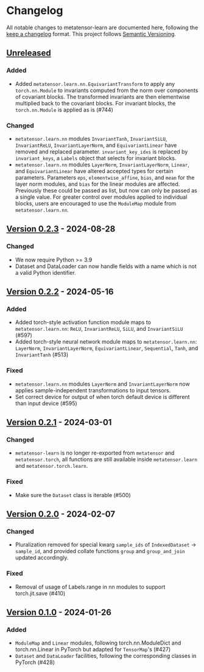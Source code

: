 # Changelog

All notable changes to metatensor-learn are documented here, following the
[keep a changelog](https://keepachangelog.com/en/1.1.0/) format. This project
follows [Semantic Versioning](https://semver.org/spec/v2.0.0.html).

## [Unreleased](https://github.com/metatensor/metatensor/)

### Added

- Added `metatensor.learn.nn.EquivariantTransform` to apply any 
  `torch.nn.Module` to invariants computed from the norm over components of covariant 
  blocks. The transformed invariants are then elementwise multiplied back to the 
  covariant blocks. For invariant blocks, the `torch.nn.Module` is applied as is (#744)

<!-- Possible sections

### Added

### Fixed

### Changed

### Removed
-->

### Changed

- `metatensor.learn.nn` modules `InvariantTanh`, `InvariantSiLU`, `InvariantReLU`,
  `InvariantLayerNorm`, and `EquivariantLinear` have removed and replaced parameter.
  `invariant_key_idxs` is replaced by `invariant_keys`, a `Labels` object that selects
  for invariant blocks.
- `metatensor.learn.nn` modules `LayerNorm`, `InvariantLayerNorm`, `Linear`, and
  `EquivariantLinear` have altered accepted types for certain parameters. Parameters
  `eps`, `elementwise_affine`, `bias`, and `mean` for the layer norm modules, and `bias`
   for the linear modules are affected. Previously these could be passed as list, but
   now can only be passed as a single value. For greater control over modules applied to
   individual blocks, users are encouraged to use the `ModuleMap` module from
   `metatensor.learn.nn`.

## [Version 0.2.3](https://github.com/metatensor/metatensor/releases/tag/metatensor-learn-v0.2.3) - 2024-08-28

### Changed

- We now require Python >= 3.9
- Dataset and DataLoader can now handle fields with a name which is not a valid
  Python identifier.

## [Version 0.2.2](https://github.com/metatensor/metatensor/releases/tag/metatensor-learn-v0.2.2) - 2024-05-16

### Added

- Added torch-style activation function module maps to `metatensor.learn.nn`: `ReLU`,
  `InvariantReLU`, `SiLU`, and `InvariantSiLU` (#597)
- Added torch-style neural network module maps to `metatensor.learn.nn`:
  `LayerNorm`, `InvariantLayerNorm`, `EquivariantLinear`, `Sequential`, `Tanh`,
  and `InvariantTanh` (#513)

### Fixed

- `metatensor.learn.nn` modules `LayerNorm` and `InvariantLayerNorm` now applies
  sample-independent transformations to input tensors.
- Set correct device for output of when torch default device is different than input device (#595)

## [Version 0.2.1](https://github.com/metatensor/metatensor/releases/tag/metatensor-learn-v0.2.1) - 2024-03-01

### Changed

- `metatensor-learn` is no longer re-exported from `metatensor` and
  `metatensor.torch`, all functions are still available inside
  `metatensor.learn` and `metatensor.torch.learn`.

### Fixed

- Make sure the `Dataset` class is iterable (#500)

## [Version 0.2.0](https://github.com/metatensor/metatensor/releases/tag/metatensor-learn-v0.2.0) - 2024-02-07

### Changed

- Pluralization removed for special kwarg `sample_ids` of `IndexedDataset` ->
  `sample_id`, and provided collate functions `group` and `group_and_join`
  updated accordingly.

### Fixed

- Removal of usage of Labels.range in nn modules to support torch.jit.save (#410)

## [Version 0.1.0](https://github.com/metatensor/metatensor/releases/tag/metatensor-learn-v0.1.0) - 2024-01-26

### Added

- `ModuleMap` and `Linear` modules, following torch.nn.ModuleDict and
  torch.nn.Linear in PyTorch but adapted for `TensorMap`'s (#427)
- `Dataset` and `DataLoader` facilities, following the corresponding classes in
  PyTorch (#428)
